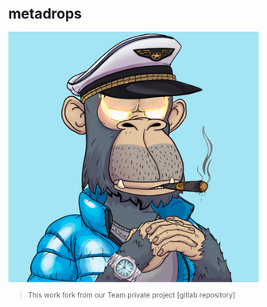 # metadrops

![metadrops](../logo.png)

> This work fork from our Team private project [gitlab repository]

